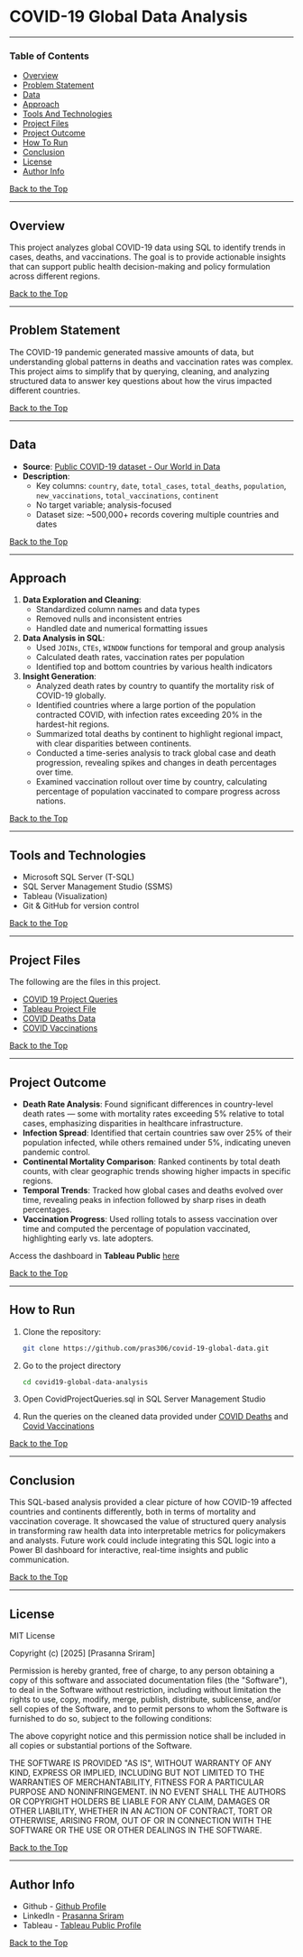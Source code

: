 # COVID-19 Global Data Analysis

---

### Table of Contents

- [Overview](#overview)
- [Problem Statement](#problem-statement)
- [Data](#data)
- [Approach](#approach)
- [Tools And Technologies](#tools-and-technologies)
- [Project Files](#project-files)
- [Project Outcome](#project-outcome)
- [How To Run](#how-to-run)
- [Conclusion](#conclusion)
- [License](#license)
- [Author Info](#author-info)

[Back to the Top](#covid-19-global-data-analysis)

---

## Overview
This project analyzes global COVID-19 data using SQL to identify trends in cases, deaths, and vaccinations. The goal is to provide actionable insights that can support public health decision-making and policy formulation across different regions.

[Back to the Top](#covid-19-global-data-analysis)

---

## Problem Statement
The COVID-19 pandemic generated massive amounts of data, but understanding global patterns in deaths and vaccination rates was complex. This project aims to simplify that by querying, cleaning, and analyzing structured data to answer key questions about how the virus impacted different countries.

[Back to the Top](#covid-19-global-data-analysis)

---

## Data
- **Source**: [Public COVID-19 dataset - Our World in Data](https://ourworldindata.org/coronavirus)
- **Description**:
  - Key columns: `country`, `date`, `total_cases`, `total_deaths`, `population`, `new_vaccinations`, `total_vaccinations`, `continent`
  - No target variable; analysis-focused
  - Dataset size: ~500,000+ records covering multiple countries and dates

[Back to the Top](#covid-19-global-data-analysis)

---

## Approach
1. **Data Exploration and Cleaning**:
   - Standardized column names and data types
   - Removed nulls and inconsistent entries
   - Handled date and numerical formatting issues
2. **Data Analysis in SQL**:
   - Used `JOINs`, `CTEs`, `WINDOW` functions for temporal and group analysis
   - Calculated death rates, vaccination rates per population
   - Identified top and bottom countries by various health indicators
3. **Insight Generation**:
   - Analyzed death rates by country to quantify the mortality risk of COVID-19 globally.
   - Identified countries where a large portion of the population contracted COVID, with infection rates exceeding 20% in the hardest-hit regions.
   - Summarized total deaths by continent to highlight regional impact, with clear disparities between continents.
   - Conducted a time-series analysis to track global case and death progression, revealing spikes and changes in death percentages over time.
   - Examined vaccination rollout over time by country, calculating percentage of population vaccinated to compare progress across nations.

[Back to the Top](#covid-19-global-data-analysis)

---

## Tools and Technologies
- Microsoft SQL Server (T-SQL)
- SQL Server Management Studio (SSMS)
- Tableau (Visualization)
- Git & GitHub for version control

[Back to the Top](#covid-19-global-data-analysis)

---

## Project Files

The following are the files in this project.

- [COVID 19 Project Queries](CovidProjectQueries.sql)
- [Tableau Project File](CovidDataVisualization.twb)
- [COVID Deaths Data](data/source/CovidDeaths.csv)
- [COVID Vaccinations](data/source/CovidVaccinations.csv)

[Back to the Top](#covid-19-global-data-analysis)

---

## Project Outcome

- **Death Rate Analysis**: Found significant differences in country-level death rates — some with mortality rates exceeding 5% relative to total cases, emphasizing disparities in healthcare infrastructure.
- **Infection Spread**: Identified that certain countries saw over 25% of their population infected, while others remained under 5%, indicating uneven pandemic control.
- **Continental Mortality Comparison**: Ranked continents by total death counts, with clear geographic trends showing higher impacts in specific regions.
- **Temporal Trends**: Tracked how global cases and deaths evolved over time, revealing peaks in infection followed by sharp rises in death percentages.
- **Vaccination Progress**: Used rolling totals to assess vaccination over time and computed the percentage of population vaccinated, highlighting early vs. late adopters.

Access the dashboard in **Tableau Public** [here](https://public.tableau.com/views/CovidDataVisualization_17520199838690/Dashboard1?:language=en-US&:sid=&:redirect=auth&:display_count=n&:origin=viz_share_link)

[Back to the Top](#covid-19-global-data-analysis)

---

## How to Run
1. Clone the repository:

   ```bash
   git clone https://github.com/pras306/covid-19-global-data.git
   ```

2. Go to the project directory

    ```bash
    cd covid19-global-data-analysis
    ```

3. Open CovidProjectQueries.sql in SQL Server Management Studio

4. Run the queries on the cleaned data provided under [COVID Deaths](data/clean_data/CovidDeaths.xlsx) and [Covid Vaccinations](data/clean_data/CovidVaccinations.xlsx)

[Back to the Top](#covid-19-global-data-analysis)

---

## Conclusion

This SQL-based analysis provided a clear picture of how COVID-19 affected countries and continents differently, both in terms of mortality and vaccination coverage. It showcased the value of structured query analysis in transforming raw health data into interpretable metrics for policymakers and analysts. Future work could include integrating this SQL logic into a Power BI dashboard for interactive, real-time insights and public communication.

[Back to the Top](#covid-19-global-data-analysis)

---

## License

MIT License

Copyright (c) [2025] [Prasanna Sriram]

Permission is hereby granted, free of charge, to any person obtaining a copy
of this software and associated documentation files (the "Software"), to deal
in the Software without restriction, including without limitation the rights
to use, copy, modify, merge, publish, distribute, sublicense, and/or sell
copies of the Software, and to permit persons to whom the Software is
furnished to do so, subject to the following conditions:

The above copyright notice and this permission notice shall be included in all
copies or substantial portions of the Software.

THE SOFTWARE IS PROVIDED "AS IS", WITHOUT WARRANTY OF ANY KIND, EXPRESS OR
IMPLIED, INCLUDING BUT NOT LIMITED TO THE WARRANTIES OF MERCHANTABILITY,
FITNESS FOR A PARTICULAR PURPOSE AND NONINFRINGEMENT. IN NO EVENT SHALL THE
AUTHORS OR COPYRIGHT HOLDERS BE LIABLE FOR ANY CLAIM, DAMAGES OR OTHER
LIABILITY, WHETHER IN AN ACTION OF CONTRACT, TORT OR OTHERWISE, ARISING FROM,
OUT OF OR IN CONNECTION WITH THE SOFTWARE OR THE USE OR OTHER DEALINGS IN THE
SOFTWARE.

[Back to the Top](#covid-19-global-data-analysis)

---

## Author Info

- Github - [Github Profile](https://github.com/prasanna-sriram)
- LinkedIn - [Prasanna Sriram](https://www.linkedin.com/in/prasanna-sriram/)
- Tableau - [Tableau Public Profile](https://public.tableau.com/app/profile/prasanna.sriram.ps)

[Back to the Top](#covid-19-global-data)